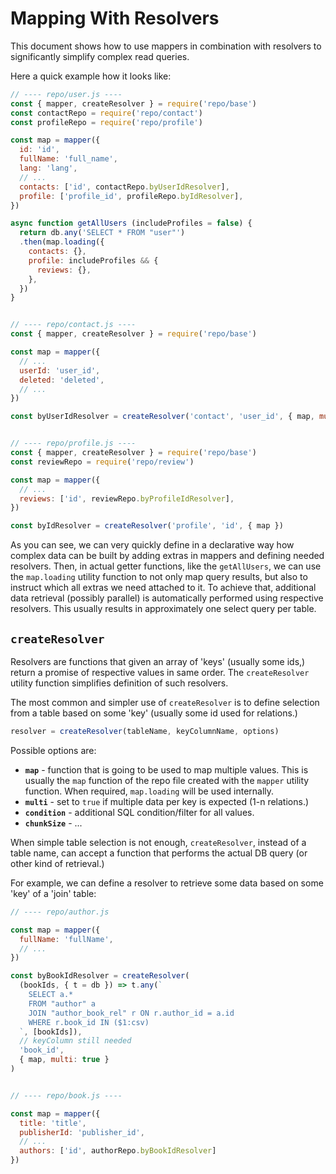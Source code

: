 # Mapping With Resolvers

This document shows how to use mappers in combination with resolvers to significantly simplify complex read queries.

Here a quick example how it looks like:

```js
// ---- repo/user.js ----
const { mapper, createResolver } = require('repo/base')
const contactRepo = require('repo/contact')
const profileRepo = require('repo/profile')

const map = mapper({
  id: 'id',
  fullName: 'full_name',
  lang: 'lang',
  // ...
  contacts: ['id', contactRepo.byUserIdResolver],
  profile: ['profile_id', profileRepo.byIdResolver],
})

async function getAllUsers (includeProfiles = false) {
  return db.any('SELECT * FROM "user"')
  .then(map.loading({
    contacts: {},
    profile: includeProfiles && {
      reviews: {},
    },
  })
}


// ---- repo/contact.js ----
const { mapper, createResolver } = require('repo/base')

const map = mapper({
  // ...
  userId: 'user_id',
  deleted: 'deleted',
  // ...
})

const byUserIdResolver = createResolver('contact', 'user_id', { map, multi: true, condition: 'not "deleted"' })


// ---- repo/profile.js ----
const { mapper, createResolver } = require('repo/base')
const reviewRepo = require('repo/review')

const map = mapper({
  // ...
  reviews: ['id', reviewRepo.byProfileIdResolver],
})

const byIdResolver = createResolver('profile', 'id', { map })
```

As you can see, we can very quickly define in a declarative way how complex data can be built by adding extras in mappers and defining needed resolvers. Then, in actual getter functions, like the `getAllUsers`, we can use the `map.loading` utility function to not only map query results, but also to instruct which all extras we need attached to it.
To achieve that, additional data retrieval (possibly parallel) is automatically performed using respective resolvers. This usually results in approximately one select query per table.

## `createResolver`

Resolvers are functions that given an array of 'keys' (usually some ids,) return a promise of respective values in same order. The `createResolver` utility function simplifies definition of such resolvers.

The most common and simpler use of `createResolver` is to define selection from a table based on some 'key' (usually some id used for relations.)

```js
resolver = createResolver(tableName, keyColumnName, options)
```

Possible options are:
- **`map`** - function that is going to be used to map multiple values. This is usually the `map` function of the repo file created with the `mapper` utility function. When required, `map.loading` will be used internally.
- **`multi`** - set to `true` if multiple data per key is expected (1-n relations.)
- **`condition`** - additional SQL condition/filter for all values.
- **`chunkSize`** - ...

When simple table selection is not enough, `createResolver`, instead of a table name, can accept a function that performs the actual DB query (or other kind of retrieval.)

For example, we can define a resolver to retrieve some data based on some 'key' of a 'join' table:

```js
// ---- repo/author.js

const map = mapper({
  fullName: 'fullName',
  // ...
})

const byBookIdResolver = createResolver(
  (bookIds, { t = db }) => t.any(`
    SELECT a.*
    FROM "author" a
    JOIN "author_book_rel" r ON r.author_id = a.id
    WHERE r.book_id IN ($1:csv)
  `, [bookIds]),
  // keyColumn still needed
  'book_id',
  { map, multi: true }
)


// ---- repo/book.js ----

const map = mapper({
  title: 'title',
  publisherId: 'publisher_id',
  // ...
  authors: ['id', authorRepo.byBookIdResolver]
})

```
